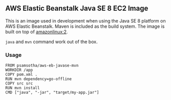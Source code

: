 ## AWS Elastic Beanstalk Java SE 8 EC2 Image

This is an image used in development when using the Java SE 8 platform
on AWS Elastic Beanstalk. Maven is included as the build system. The
image is built on top of [amazonlinux:2](https://hub.docker.com/_/amazonlinux/).

`java` and `mvn` command work out of the box.


### Usage

```docker
FROM psamsotha/aws-eb-javase-mvn
WORKDIR /app
COPY pom.xml .
RUN mvn dependency=go-offline
COPY src src
RUN mvn install
CMD ["java", "-jar", "target/my-app.jar"]
```


